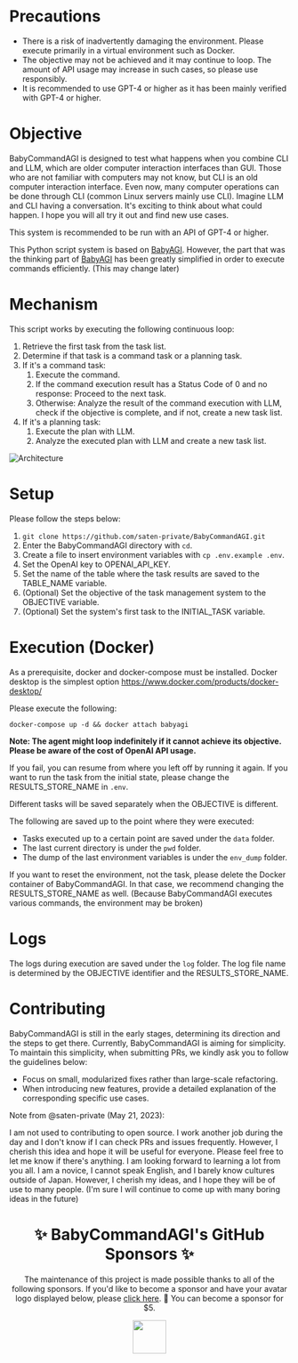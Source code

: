 # Precautions

- There is a risk of inadvertently damaging the environment. Please execute primarily in a virtual environment such as Docker.
- The objective may not be achieved and it may continue to loop. The amount of API usage may increase in such cases, so please use responsibly.
- It is recommended to use GPT-4 or higher as it has been mainly verified with GPT-4 or higher.

# Objective

BabyCommandAGI is designed to test what happens when you combine CLI and LLM, which are older computer interaction interfaces than GUI. Those who are not familiar with computers may not know, but CLI is an old computer interaction interface. Even now, many computer operations can be done through CLI (common Linux servers mainly use CLI). Imagine LLM and CLI having a conversation. It's exciting to think about what could happen. I hope you will all try it out and find new use cases.

This system is recommended to be run with an API of GPT-4 or higher.

This Python script system is based on [BabyAGI](https://github.com/yoheinakajima/babyagi). However, the part that was the thinking part of [BabyAGI](https://github.com/yoheinakajima/babyagi) has been greatly simplified in order to execute commands efficiently. (This may change later)

# Mechanism

This script works by executing the following continuous loop:

1. Retrieve the first task from the task list.
2. Determine if that task is a command task or a planning task.
3. If it's a command task:
    1. Execute the command.
    2. If the command execution result has a Status Code of 0 and no response:
        Proceed to the next task.
    3. Otherwise:
        Analyze the result of the command execution with LLM, check if the objective is complete, and if not, create a new task list.
4. If it's a planning task:
    1. Execute the plan with LLM.
    2. Analyze the executed plan with LLM and create a new task list.

![Architecture](docs/Architecture.png)

# Setup

Please follow the steps below:

1. ```git clone https://github.com/saten-private/BabyCommandAGI.git```
2. Enter the BabyCommandAGI directory with ```cd```.
3. Create a file to insert environment variables with ```cp .env.example .env```.
4. Set the OpenAI key to OPENAI_API_KEY.
5. Set the name of the table where the task results are saved to the TABLE_NAME variable.
6. (Optional) Set the objective of the task management system to the OBJECTIVE variable.
7. (Optional) Set the system's first task to the INITIAL_TASK variable.

# Execution (Docker)

As a prerequisite, docker and docker-compose must be installed. Docker desktop is the simplest option https://www.docker.com/products/docker-desktop/

Please execute the following:

```
docker-compose up -d && docker attach babyagi
```

**Note: The agent might loop indefinitely if it cannot achieve its objective. Please be aware of the cost of OpenAI API usage.**

If you fail, you can resume from where you left off by running it again. If you want to run the task from the initial state, please change the RESULTS_STORE_NAME in ```.env```.

Different tasks will be saved separately when the OBJECTIVE is different.

The following are saved up to the point where they were executed:
- Tasks executed up to a certain point are saved under the ```data``` folder.
- The last current directory is under the ```pwd``` folder.
- The dump of the last environment variables is under the ```env_dump``` folder.

If you want to reset the environment, not the task, please delete the Docker container of BabyCommandAGI. In that case, we recommend changing the RESULTS_STORE_NAME as well.
(Because BabyCommandAGI executes various commands, the environment may be broken)

# Logs

The logs during execution are saved under the ```log``` folder.
The log file name is determined by the OBJECTIVE identifier and the RESULTS_STORE_NAME.

# Contributing

BabyCommandAGI is still in the early stages, determining its direction and the steps to get there. Currently, BabyCommandAGI is aiming for simplicity. To maintain this simplicity, when submitting PRs, we kindly ask you to follow the guidelines below:

- Focus on small, modularized fixes rather than large-scale refactoring.
- When introducing new features, provide a detailed explanation of the corresponding specific use cases.

Note from @saten-private (May 21, 2023):

I am not used to contributing to open source. I work another job during the day and I don't know if I can check PRs and issues frequently. However, I cherish this idea and hope it will be useful for everyone. Please feel free to let me know if there's anything. I am looking forward to learning a lot from you all.
I am a novice, I cannot speak English, and I barely know cultures outside of Japan. However, I cherish my ideas, and I hope they will be of use to many people.
(I'm sure I will continue to come up with many boring ideas in the future)

<h1 align="center">
  ✨ BabyCommandAGI's GitHub Sponsors ✨
</h1>
<p align="center">
  The maintenance of this project is made possible thanks to all of the following sponsors. If you'd like to become a sponsor and have your avatar logo displayed below, please <a href="https://github.com/sponsors/saten-private">click here</a>. 💖 You can become a sponsor for $5.
</p>
<p align="center">
<!-- sponsors --><a href="https://github.com/azuss-p"><img src="https://github.com/azuss-p.png" width="60px" alt="" /></a><!-- sponsors -->
</p>